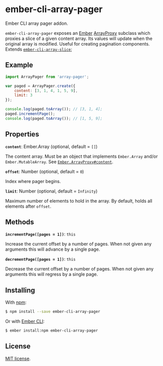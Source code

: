 # ember-cli-array-pager

Ember CLI array pager addon.

`ember-cli-array-pager` exposes an [Ember][ember] [ArrayProxy][proxy] subclass which proxies a slice
of a given content array. Its values will update when the original array is modified. Useful for
creating pagination components. Extends [`ember-cli-array-slice`][slice];

## Example

```js
import ArrayPager from 'array-pager';

var paged = ArrayPager.create({
	content: [3, 1, 4, 1, 5, 9],
	limit: 3
});

console.log(paged.toArray()); // [3, 1, 4];
paged.incrementPage();
console.log(paged.toArray()); // [1, 5, 9];
```

## Properties

**`content`**: Ember.Array (optional, default = `[]`)

The content array. Must be an object that implements `Ember.Array` and/or `Ember.MutableArray`.
See [`Ember.ArrayProxy#content`][content].

**`offset`**: Number (optional, default = `0`)

Index where pager begins.

**`limit`**: Number (optional, default = `Infinity`)

Maximum number of elements to hold in the array. By default, holds all elements after `offset`.

## Methods

**`incrementPage([pages = 1])`**: `this`

Increase the current offset by a number of pages. When not given any arguments this will advance by
a single page.

**`decrementPage([pages = 1])`**: `this`

Decrease the current offset by a number of pages. When not given any arguments this will regress by
a single page.

## Installing

With [npm][npm]:

```sh
$ npm install --save ember-cli-array-pager
```

Or with [Ember CLI][cli]:

```sh
$ ember install:npm ember-cli-array-pager
```

## License

[MIT license](LICENSE.md).

[ember]: http://emberjs.com/
[proxy]: http://emberjs.com/api/classes/Ember.ArrayProxy.html
[slice]: https://github.com/j-/ember-cli-array-slice
[content]: http://emberjs.com/api/classes/Ember.ArrayProxy.html#property_content
[npm]: https://www.npmjs.com/
[cli]: http://www.ember-cli.com/
